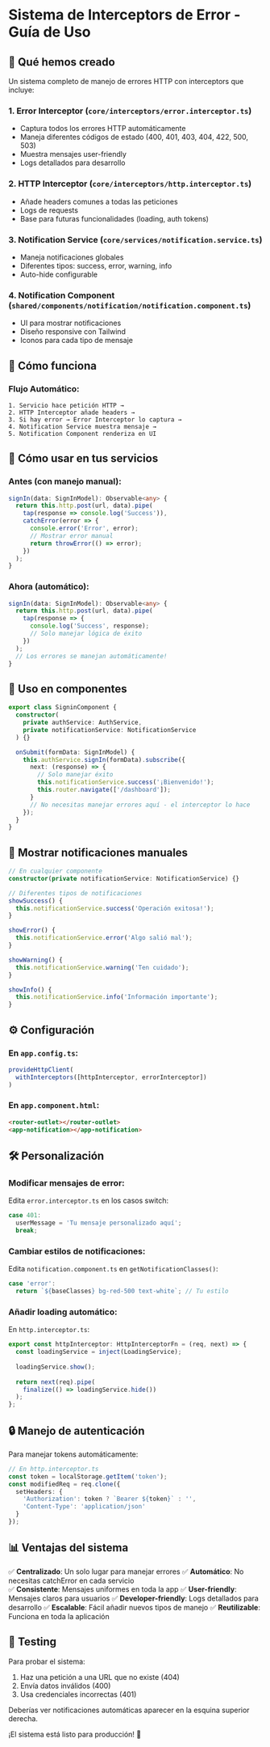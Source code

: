 # Sistema de Interceptors de Error - Guía de Uso

## 🎯 **Qué hemos creado**

Un sistema completo de manejo de errores HTTP con interceptors que incluye:

### 1. **Error Interceptor** (`core/interceptors/error.interceptor.ts`)
- Captura todos los errores HTTP automáticamente
- Maneja diferentes códigos de estado (400, 401, 403, 404, 422, 500, 503)
- Muestra mensajes user-friendly
- Logs detallados para desarrollo

### 2. **HTTP Interceptor** (`core/interceptors/http.interceptor.ts`)
- Añade headers comunes a todas las peticiones
- Logs de requests
- Base para futuras funcionalidades (loading, auth tokens)

### 3. **Notification Service** (`core/services/notification.service.ts`)
- Maneja notificaciones globales
- Diferentes tipos: success, error, warning, info
- Auto-hide configurable

### 4. **Notification Component** (`shared/components/notification/notification.component.ts`)
- UI para mostrar notificaciones
- Diseño responsive con Tailwind
- Iconos para cada tipo de mensaje

## 🔧 **Cómo funciona**

### Flujo Automático:
```
1. Servicio hace petición HTTP → 
2. HTTP Interceptor añade headers → 
3. Si hay error → Error Interceptor lo captura → 
4. Notification Service muestra mensaje → 
5. Notification Component renderiza en UI
```

## 🚀 **Cómo usar en tus servicios**

### Antes (con manejo manual):
```typescript
signIn(data: SignInModel): Observable<any> {
  return this.http.post(url, data).pipe(
    tap(response => console.log('Success')),
    catchError(error => {
      console.error('Error', error);
      // Mostrar error manual
      return throwError(() => error);
    })
  );
}
```

### Ahora (automático):
```typescript
signIn(data: SignInModel): Observable<any> {
  return this.http.post(url, data).pipe(
    tap(response => {
      console.log('Success', response);
      // Solo manejar lógica de éxito
    })
  );
  // Los errores se manejan automáticamente!
}
```

## 📱 **Uso en componentes**

```typescript
export class SigninComponent {
  constructor(
    private authService: AuthService,
    private notificationService: NotificationService
  ) {}

  onSubmit(formData: SignInModel) {
    this.authService.signIn(formData).subscribe({
      next: (response) => {
        // Solo manejar éxito
        this.notificationService.success('¡Bienvenido!');
        this.router.navigate(['/dashboard']);
      }
      // No necesitas manejar errores aquí - el interceptor lo hace
    });
  }
}
```

## 🎨 **Mostrar notificaciones manuales**

```typescript
// En cualquier componente
constructor(private notificationService: NotificationService) {}

// Diferentes tipos de notificaciones
showSuccess() {
  this.notificationService.success('Operación exitosa!');
}

showError() {
  this.notificationService.error('Algo salió mal');
}

showWarning() {
  this.notificationService.warning('Ten cuidado');
}

showInfo() {
  this.notificationService.info('Información importante');
}
```

## ⚙️ **Configuración**

### En `app.config.ts`:
```typescript
provideHttpClient(
  withInterceptors([httpInterceptor, errorInterceptor])
)
```

### En `app.component.html`:
```html
<router-outlet></router-outlet>
<app-notification></app-notification>
```

## 🛠️ **Personalización**

### Modificar mensajes de error:
Edita `error.interceptor.ts` en los casos switch:

```typescript
case 401:
  userMessage = 'Tu mensaje personalizado aquí';
  break;
```

### Cambiar estilos de notificaciones:
Edita `notification.component.ts` en `getNotificationClasses()`:

```typescript
case 'error':
  return `${baseClasses} bg-red-500 text-white`; // Tu estilo
```

### Añadir loading automático:
En `http.interceptor.ts`:

```typescript
export const httpInterceptor: HttpInterceptorFn = (req, next) => {
  const loadingService = inject(LoadingService);
  
  loadingService.show();
  
  return next(req).pipe(
    finalize(() => loadingService.hide())
  );
};
```

## 🔒 **Manejo de autenticación**

Para manejar tokens automáticamente:

```typescript
// En http.interceptor.ts
const token = localStorage.getItem('token');
const modifiedReq = req.clone({
  setHeaders: {
    'Authorization': token ? `Bearer ${token}` : '',
    'Content-Type': 'application/json'
  }
});
```

## 📊 **Ventajas del sistema**

✅ **Centralizado**: Un solo lugar para manejar errores
✅ **Automático**: No necesitas catchError en cada servicio  
✅ **Consistente**: Mensajes uniformes en toda la app
✅ **User-friendly**: Mensajes claros para usuarios
✅ **Developer-friendly**: Logs detallados para desarrollo
✅ **Escalable**: Fácil añadir nuevos tipos de manejo
✅ **Reutilizable**: Funciona en toda la aplicación

## 🧪 **Testing**

Para probar el sistema:

1. Haz una petición a una URL que no existe (404)
2. Envía datos inválidos (400)
3. Usa credenciales incorrectas (401)

Deberías ver notificaciones automáticas aparecer en la esquina superior derecha.

¡El sistema está listo para producción! 🚀
